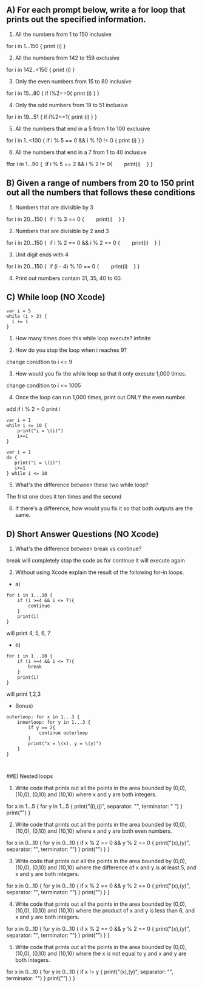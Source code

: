 ## A) For each prompt below, write a for loop that prints out the specified information.

1) All the numbers from 1 to 150 inclusive

for i in 1...150 {
print (i)
}

2) All the numbers from 142 to 159 exclusive

for i in 142..<150 { 
print (i)
}

3) Only the even numbers from 15 to 80 inclusive

for i in 15...80 {
if i%2==0{
print (i)
}
}

4) Only the odd numbers from 19 to 51 inclusive

for i in 19...51 {
if i%2==1{
print (i)
}
}

5) All the numbers that end in a 5 from 1 to 100 exclusive

for i in 1..<100 {
if i % 5 == 0 && i % 10 != 0 {
print (i)
}
}

6) All the numbers that end in a 7 from 1 to 40 inclusive

ffor i in 1...90 {
 if i % 5 == 2 && i % 2 != 0{
       print(i)
   }
}


## B) Given a range of numbers from 20 to 150 print out all the numbers that follows these conditions

1) Numbers that are divisible by 3

for i in 20...150 {
 if i % 3 == 0 {
       print(i)
   }
}

2) Numbers that are divisible by 2 and 3

for i in 20...150 {
 if i % 2 == 0 && i % 2 == 0 {
       print(i)
   }
}

3) Unit digit ends with 4

for i in 20...150 {
 if (i - 4) % 10 == 0 {
       print(i)
   }
}

4) Print out numbers contain 31, 35, 40 to 60.




## C) While loop (NO Xcode)
```
var i = 5
while (i > 3) {
  i += 1
}
```
1) How many times does this while loop execute?
 infinite

2) How do you stop the loop when i reaches 9?

change conidtion to i <= 9

3) How would you fix the while loop so that it only execute 1,000 times.

change condition to i <= 1005

4) Once the loop can run 1,000 times, print out ONLY the even number.

add if i % 2 = 0 print i

```
var i = 1
while i <= 10 {
    print("i = \(i)")
    i+=1
}
```
```
var i = 1
do {
   print("i = \(i)")
   i+=1
} while i <= 10
```
5) What's the difference between these two while loop?

The frist one does it ten times and the second 

6) If there's a difference, how would you fix it so that both outputs are the same.


## D) Short Answer Questions (NO Xcode)

1) What's the difference between break vs continue?

break will completely stop the code as for continue it will execute again

2) Without using Xcode explain the result of the following for-in loops.
* a)
```
for i in 1...10 {
    if (i >=4 && i <= 7){
        continue
    }
    print(i)
}
```

will print 4, 5, 6, 7 


* b)
```
for i in 1...10 {
    if (i >=4 && i <= 7){
        break
    }
    print(i)
}
```

will print 1,2,3


* Bonus)
```
outerloop: for x in 1...3 {
    innerloop: for y in 1...3 {
        if y == 2{
            continue outerloop
        }
        print("x = \(x), y = \(y)")
    }
}



```
##E) Nested loops
1) Write code that prints out all the points in the area bounded by (0,0), (10,0), (0,10) and (10,10) where x and y are both integers.

for x in 1...5 {
for y in 1...5 {
print("\(i),\(j)", separator: "", terminator: " ")
}
print("")
}

2) Write code that prints out all the points in the area bounded by (0,0), (10,0), (0,10) and (10,10) where x and y are both even numbers.

for x in 0...10 {
for y in 0...10 {
if x % 2 == 0 && y % 2 == 0 {
print("\(x),\(y)", separator: "", terminator: "")
}
print("")
}
}

3) Write code that prints out all the points in the area bounded by (0,0), (10,0), (0,10) and (10,10) where the difference of x and y is at least 5, and x and y are both integers.

for x in 0...10 {
for y in 0...10 {
if x % 2 == 0 && y % 2 == 0 {
print("\(x),\(y)", separator: "", terminator: "")
}
print("")
}
}

4) Write code that prints out all the points in the area bounded by (0,0), (10,0), (0,10) and (10,10) where the product of x and y is less than 6, and x and y are both integers.

for x in 0...10 {
for y in 0...10 {
if x % 2 == 0 && y % 2 == 0 {
print("\(x),\(y)", separator: "", terminator: "")
}
print("")
}
}

5) Write code that prints out all the points in the area bounded by (0,0), (10,0), (0,10) and (10,10) where the x is not equal to y and x and y are both integers.

for x in 0...10 {
for y in 0...10 {
if x != y {
print("\(x),\(y)", separator: "", terminator: "")
}
print("")
}
}


